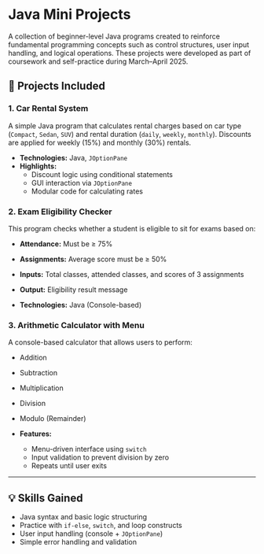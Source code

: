 # Java Mini Projects

A collection of beginner-level Java programs created to reinforce fundamental programming concepts such as control structures, user input handling, and logical operations. These projects were developed as part of coursework and self-practice during March–April 2025.

## 📌 Projects Included

### 1. Car Rental System
A simple Java program that calculates rental charges based on car type (`Compact`, `Sedan`, `SUV`) and rental duration (`daily`, `weekly`, `monthly`). Discounts are applied for weekly (15%) and monthly (30%) rentals.

- **Technologies:** Java, `JOptionPane`
- **Highlights:**
  - Discount logic using conditional statements
  - GUI interaction via `JOptionPane`
  - Modular code for calculating rates

### 2. Exam Eligibility Checker
This program checks whether a student is eligible to sit for exams based on:
- **Attendance:** Must be ≥ 75%
- **Assignments:** Average score must be ≥ 50%

- **Inputs:** Total classes, attended classes, and scores of 3 assignments  
- **Output:** Eligibility result message

- **Technologies:** Java (Console-based)

### 3. Arithmetic Calculator with Menu
A console-based calculator that allows users to perform:
- Addition
- Subtraction
- Multiplication
- Division
- Modulo (Remainder)

- **Features:**
  - Menu-driven interface using `switch`
  - Input validation to prevent division by zero
  - Repeats until user exits

---

## 💡 Skills Gained
- Java syntax and basic logic structuring
- Practice with `if-else`, `switch`, and loop constructs
- User input handling (console + `JOptionPane`)
- Simple error handling and validation

